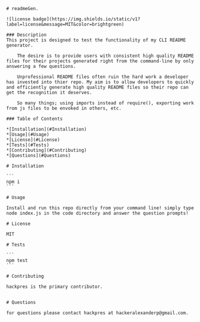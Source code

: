 
    # readmeGen.

    ![license badge](https://img.shields.io/static/v1?label=license&message=MIT&color=brightgreen)

    ### Description
    This project is designed to test the functionality of my CLI README generator.

        The desire is to provide users with consistent high quality README files for their projects generated right from the command-line by only answering a few questions.

        Unprofessional README files often ruin the hard work a developer has invested into thier repo. My aim is to allow developers to quickly and efficiently generate high quality README files so their repo can get the recognition it deserves.

        So many things; using imports instead of require(), exporting work from js files to be envoked in others, etc.

    ### Table of Contents

    *[Installation](#Installation)
    *[Usage](#Usage)
    *[License](#License)
    *[Tests](#Tests)
    *[Contributing](#Contributing)
    *[Questions](#Questions)

    # Installation

    ```
    npm i
    ```

    # Usage

    Install and run this repo directly from your command line! simply type node index.js in the code directory and answer the question prompts!

    # License

    MIT

    # Tests

    ```
    npm test
    ```

    # Contributing

    hackpres is the primary contributor.
    

    # Questions

    for questions please contact hackpres at hackeralexanderp@gmail.com.
